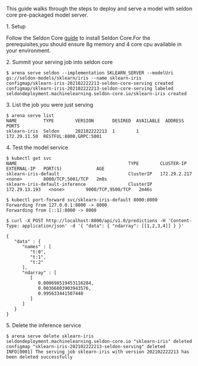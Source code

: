 This guide walks through the steps to deploy and serve a model with seldon core pre-packaged model server.

1\. Setup

Follow the Seldon Core [guide](https://github.com/SeldonIO/seldon-core#install-seldon-core) to install Seldon Core.For the prerequisites,you should ensure 8g memory and 4 core cpu available in your environment.


2\. Summit your serving job into seldon core

```shell
$ arena serve seldon --implementation SKLEARN_SERVER --modelUri gs://seldon-models/sklearn/iris --name sklearn-iris
configmap/sklearn-iris-202102222213-seldon-core-serving created
configmap/sklearn-iris-202102222213-seldon-core-serving labeled
seldondeployment.machinelearning.seldon-core.io/sklearn-iris created

```

3\. List the job you were just serving


```shell
$ arena serve list 
NAME          TYPE        VERSION       DESIRED  AVAILABLE  ADDRESS       PORTS
sklearn-iris  Seldon      202102222213  1        1          172.29.11.50  RESTFUL:8000,GRPC:5001
```

4\. Test the model service

```shell
$ kubectl get svc
NAME                                          TYPE        CLUSTER-IP      EXTERNAL-IP   PORT(S)             AGE
sklearn-iris-default                          ClusterIP   172.29.2.217    <none>        8000/TCP,5001/TCP   2m8s
sklearn-iris-default-inference                ClusterIP   172.29.13.193   <none>        9000/TCP,9500/TCP   2m46s

$ kubectl port-forward svc/sklearn-iris-default 8000:8000
Forwarding from 127.0.0.1:8000 -> 8000
Forwarding from [::1]:8000 -> 8000

$ curl -X POST http://localhost:8000/api/v1.0/predictions -H 'Content-Type: application/json' -d '{ "data": { "ndarray": [[1,2,3,4]] } }' 

{
   "data" : {
      "names" : [
         "t:0",
         "t:1",
         "t:2"
      ],
      "ndarray" : [
         [
            0.000698519453116284,
            0.00366803903943576,
            0.995633441507448
         ]
      ]
   }
}

```

5\. Delete the inference service

```shell
$ arena serve delete sklearn-iris                                                                                          
seldondeployment.machinelearning.seldon-core.io "sklearn-iris" deleted
configmap "sklearn-iris-202102222213-seldon-serving" deleted
INFO[0001] The serving job sklearn-iris with version 202102222213 has been deleted successfully 
```